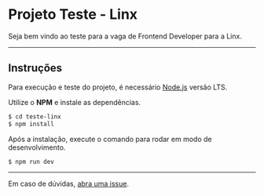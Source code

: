 # Projeto Teste - Linx

Seja bem vindo ao teste para a vaga de Frontend Developer para a Linx.

---

## Instruções

Para execução e teste do projeto, é necessário [Node.js](https://nodejs.org/) versão LTS.

Utilize o **NPM** e instale as dependências.
```sh
$ cd teste-linx
$ npm install
```

Após a instalação, execute o comando para rodar em modo de desenvolvimento.
```sh
$ npm run dev
```

---

Em caso de dúvidas, [abra uma issue](https://github.com/aarsilva/teste-linx/issues).
